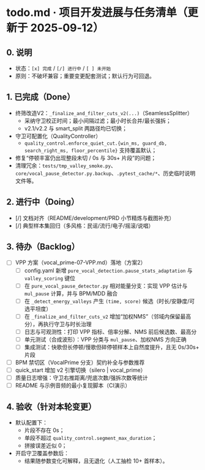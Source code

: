 # todo.md · 项目开发进展与任务清单（更新于 2025‑09‑12）

## 0. 说明
- 状态：`[x] 完成` / `[/] 进行中` / `[ ] 未开始`
- 原则：不破坏兼容；重要变更配套测试；默认行为可回退。

## 1. 已完成（Done）
- 终筛改造V2：`_finalize_and_filter_cuts_v2(...)`（SeamlessSplitter）
  - 采纳守卫校正时间；最小间隔过滤；最小时长合并/最长强拆；
  - v2.1/v2.2 与 smart_split 两路径均已切换；
- 守卫可配置化（QualityController）
  - `quality_control.enforce_quiet_cut.{win_ms, guard_db, search_right_ms, floor_percentile}` 支持覆盖默认；
- 修复“停顿丰富仍出现整段未切 / 0s 与 30s+ 片段”的问题；
- 清理冗余：`tests/tmp_valley_smoke.py`、`core/vocal_pause_detector.py.backup`、`.pytest_cache/*`、历史临时说明文件等。

## 2. 进行中（Doing）
- [/] 文档对齐（README/development/PRD 小节精炼与截图补充）
- [/] 典型样本集回归（多风格：民谣/流行/电子/摇滚/说唱）

## 3. 待办（Backlog）
- [ ] VPP 方案（vocal_prime-07-VPP.md）落地（方案2）
  - [ ] config.yaml 新增 `pure_vocal_detection.pause_stats_adaptation` 与 `valley_scoring` 键位
  - [ ] 在 `pure_vocal_pause_detector.py` 相对能量分支：实现 VPP 估计与 `mul_pause` 计算，并与 BPM/MDD 融合
  - [ ] 在 `_detect_energy_valleys` 产生 `(time, score)` 候选（时长/安静度/可选平坦度）
  - [ ] 在 `_finalize_and_filter_cuts_v2` 增加“加权NMS”（邻域内保留最高分），再执行守卫与时长治理
  - [ ] 日志与可观测性：打印 VPP 指标、倍率分解、NMS 前后候选数、最高分
  - [ ] 单元测试（合成波形）：VPP 分类与 `mul_pause`、加权NMS 方向正确
  - [ ] 集成测试：快歌但长停顿/慢歌但碎停顿样本上自然度提升，且无 0s/30s+ 片段
- [ ] BPM 禁切区（VocalPrime 分支）契约补全与参数推荐
- [ ] quick_start 增加 v2 引擎切换（silero | vocal_prime）
- [ ] 质量日志增强：守卫右推距离/兜底次数/强拆次数等统计
- [ ] README 与示例音频的最小复现脚本（CI演示）

## 4. 验收（针对本轮变更）
- 默认配置下：
  - 片段不存在 0s；
  - 单段不超过 `quality_control.segment_max_duration`；
  - 拼接误差近似 0；
- 开启守卫覆盖参数后：
  - 结果随参数变化可解释，且无退化（人工抽检 10+ 首样本）。
